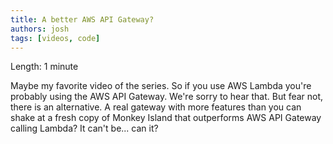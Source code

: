 ```yaml
---
title: A better AWS API Gateway?
authors: josh
tags: [videos, code]
---
```


<YouTubeVideo url="https://www.youtube-nocookie.com/embed/PS9p5RtlLWQ" />

Length: 1 minute

Maybe my favorite video of the series. So if you use AWS Lambda you're probably
using the AWS API Gateway. We're sorry to hear that. But fear not, there is an
alternative. A real gateway with more features than you can shake at a fresh
copy of Monkey Island that outperforms AWS API Gateway calling Lambda? It can't
be... can it?
